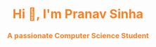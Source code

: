 <h1 align="center" style="color: rgb(250, 129, 36);"> Hi 👋, I'm Pranav Sinha </h1>
<h3 align="center" style="color: rgb(250, 129, 36);"> A passionate Computer Science Student</h3>
